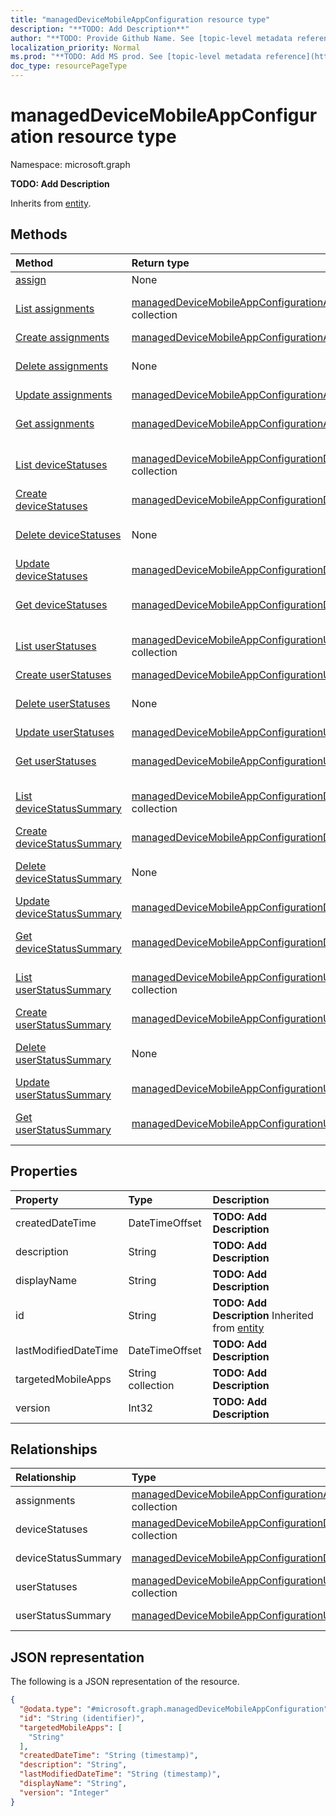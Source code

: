 ```yaml
---
title: "managedDeviceMobileAppConfiguration resource type"
description: "**TODO: Add Description**"
author: "**TODO: Provide Github Name. See [topic-level metadata reference](https://msgo.azurewebsites.net/add/document/guidelines/metadata.html#topic-level-metadata)**"
localization_priority: Normal
ms.prod: "**TODO: Add MS prod. See [topic-level metadata reference](https://msgo.azurewebsites.net/add/document/guidelines/metadata.html#topic-level-metadata)**"
doc_type: resourcePageType
---
```


# managedDeviceMobileAppConfiguration resource type


Namespace: microsoft.graph

**TODO: Add Description**


Inherits from [entity](../resources/entity.md).

## Methods
|Method|Return type|Description|
|:---|:---|:---|
|[assign](../api/intune-manageddevicemobileappconfiguration-assign.md)|None|**TODO: Add Description**|
|[List assignments](../api/intune-manageddevicemobileappconfiguration-list-assignments.md)|[managedDeviceMobileAppConfigurationAssignment](../resources/intune-manageddevicemobileappconfigurationassignment.md) collection|Get the managedDeviceMobileAppConfigurationAssignments from the assignments navigation property.|
|[Create assignments](../api/intune-manageddevicemobileappconfiguration-post-assignments.md)|[managedDeviceMobileAppConfigurationAssignment](../resources/intune-manageddevicemobileappconfigurationassignment.md)|Create a new assignments object.|
|[Delete assignments](../api/intune-manageddevicemobileappconfiguration-delete-assignments.md)|None|Delete a [managedDeviceMobileAppConfigurationAssignment](../resources/intune-manageddevicemobileappconfigurationassignment.md) object.|
|[Update assignments](../api/intune-manageddevicemobileappconfiguration-update-assignments.md)|[managedDeviceMobileAppConfigurationAssignment](../resources/intune-manageddevicemobileappconfigurationassignment.md)|Update the properties of an assignments object.|
|[Get assignments](../api/intune-manageddevicemobileappconfiguration-get-manageddevicemobileappconfigurationassignment.md)|[managedDeviceMobileAppConfigurationAssignment](../resources/intune-manageddevicemobileappconfigurationassignment.md)|Read the properties and relationships of a [managedDeviceMobileAppConfigurationAssignment](../resources/intune-manageddevicemobileappconfigurationassignment.md) object.|
|[List deviceStatuses](../api/intune-manageddevicemobileappconfiguration-list-devicestatuses.md)|[managedDeviceMobileAppConfigurationDeviceStatus](../resources/intune-manageddevicemobileappconfigurationdevicestatus.md) collection|Get the managedDeviceMobileAppConfigurationDeviceStatus from the deviceStatuses navigation property.|
|[Create deviceStatuses](../api/intune-manageddevicemobileappconfiguration-post-devicestatuses.md)|[managedDeviceMobileAppConfigurationDeviceStatus](../resources/intune-manageddevicemobileappconfigurationdevicestatus.md)|Create a new deviceStatuses object.|
|[Delete deviceStatuses](../api/intune-manageddevicemobileappconfiguration-delete-devicestatuses.md)|None|Delete a [managedDeviceMobileAppConfigurationDeviceStatus](../resources/intune-manageddevicemobileappconfigurationdevicestatus.md) object.|
|[Update deviceStatuses](../api/intune-manageddevicemobileappconfiguration-update-devicestatuses.md)|[managedDeviceMobileAppConfigurationDeviceStatus](../resources/intune-manageddevicemobileappconfigurationdevicestatus.md)|Update the properties of a deviceStatuses object.|
|[Get deviceStatuses](../api/intune-manageddevicemobileappconfiguration-get-manageddevicemobileappconfigurationdevicestatus.md)|[managedDeviceMobileAppConfigurationDeviceStatus](../resources/intune-manageddevicemobileappconfigurationdevicestatus.md)|Read the properties and relationships of a [managedDeviceMobileAppConfigurationDeviceStatus](../resources/intune-manageddevicemobileappconfigurationdevicestatus.md) object.|
|[List userStatuses](../api/intune-manageddevicemobileappconfiguration-list-userstatuses.md)|[managedDeviceMobileAppConfigurationUserStatus](../resources/intune-manageddevicemobileappconfigurationuserstatus.md) collection|Get the managedDeviceMobileAppConfigurationUserStatus from the userStatuses navigation property.|
|[Create userStatuses](../api/intune-manageddevicemobileappconfiguration-post-userstatuses.md)|[managedDeviceMobileAppConfigurationUserStatus](../resources/intune-manageddevicemobileappconfigurationuserstatus.md)|Create a new userStatuses object.|
|[Delete userStatuses](../api/intune-manageddevicemobileappconfiguration-delete-userstatuses.md)|None|Delete a [managedDeviceMobileAppConfigurationUserStatus](../resources/intune-manageddevicemobileappconfigurationuserstatus.md) object.|
|[Update userStatuses](../api/intune-manageddevicemobileappconfiguration-update-userstatuses.md)|[managedDeviceMobileAppConfigurationUserStatus](../resources/intune-manageddevicemobileappconfigurationuserstatus.md)|Update the properties of a userStatuses object.|
|[Get userStatuses](../api/intune-manageddevicemobileappconfiguration-get-manageddevicemobileappconfigurationuserstatus.md)|[managedDeviceMobileAppConfigurationUserStatus](../resources/intune-manageddevicemobileappconfigurationuserstatus.md)|Read the properties and relationships of a [managedDeviceMobileAppConfigurationUserStatus](../resources/intune-manageddevicemobileappconfigurationuserstatus.md) object.|
|[List deviceStatusSummary](../api/intune-manageddevicemobileappconfiguration-list-devicestatussummary.md)|[managedDeviceMobileAppConfigurationDeviceSummary](../resources/intune-manageddevicemobileappconfigurationdevicesummary.md) collection|Get the managedDeviceMobileAppConfigurationDeviceSummaries from the deviceStatusSummary navigation property.|
|[Create deviceStatusSummary](../api/intune-manageddevicemobileappconfiguration-post-devicestatussummary.md)|[managedDeviceMobileAppConfigurationDeviceSummary](../resources/intune-manageddevicemobileappconfigurationdevicesummary.md)|Create a new deviceStatusSummary object.|
|[Delete deviceStatusSummary](../api/intune-manageddevicemobileappconfiguration-delete-devicestatussummary.md)|None|Delete a [managedDeviceMobileAppConfigurationDeviceSummary](../resources/intune-manageddevicemobileappconfigurationdevicesummary.md) object.|
|[Update deviceStatusSummary](../api/intune-manageddevicemobileappconfiguration-update-devicestatussummary.md)|[managedDeviceMobileAppConfigurationDeviceSummary](../resources/intune-manageddevicemobileappconfigurationdevicesummary.md)|Update the properties of a deviceStatusSummary object.|
|[Get deviceStatusSummary](../api/intune-manageddevicemobileappconfiguration-get-manageddevicemobileappconfigurationdevicesummary.md)|[managedDeviceMobileAppConfigurationDeviceSummary](../resources/intune-manageddevicemobileappconfigurationdevicesummary.md)|Read the properties and relationships of a [managedDeviceMobileAppConfigurationDeviceSummary](../resources/intune-manageddevicemobileappconfigurationdevicesummary.md) object.|
|[List userStatusSummary](../api/intune-manageddevicemobileappconfiguration-list-userstatussummary.md)|[managedDeviceMobileAppConfigurationUserSummary](../resources/intune-manageddevicemobileappconfigurationusersummary.md) collection|Get the managedDeviceMobileAppConfigurationUserSummaries from the userStatusSummary navigation property.|
|[Create userStatusSummary](../api/intune-manageddevicemobileappconfiguration-post-userstatussummary.md)|[managedDeviceMobileAppConfigurationUserSummary](../resources/intune-manageddevicemobileappconfigurationusersummary.md)|Create a new userStatusSummary object.|
|[Delete userStatusSummary](../api/intune-manageddevicemobileappconfiguration-delete-userstatussummary.md)|None|Delete a [managedDeviceMobileAppConfigurationUserSummary](../resources/intune-manageddevicemobileappconfigurationusersummary.md) object.|
|[Update userStatusSummary](../api/intune-manageddevicemobileappconfiguration-update-userstatussummary.md)|[managedDeviceMobileAppConfigurationUserSummary](../resources/intune-manageddevicemobileappconfigurationusersummary.md)|Update the properties of a userStatusSummary object.|
|[Get userStatusSummary](../api/intune-manageddevicemobileappconfiguration-get-manageddevicemobileappconfigurationusersummary.md)|[managedDeviceMobileAppConfigurationUserSummary](../resources/intune-manageddevicemobileappconfigurationusersummary.md)|Read the properties and relationships of a [managedDeviceMobileAppConfigurationUserSummary](../resources/intune-manageddevicemobileappconfigurationusersummary.md) object.|

## Properties
|Property|Type|Description|
|:---|:---|:---|
|createdDateTime|DateTimeOffset|**TODO: Add Description**|
|description|String|**TODO: Add Description**|
|displayName|String|**TODO: Add Description**|
|id|String|**TODO: Add Description** Inherited from [entity](../resources/entity.md)|
|lastModifiedDateTime|DateTimeOffset|**TODO: Add Description**|
|targetedMobileApps|String collection|**TODO: Add Description**|
|version|Int32|**TODO: Add Description**|

## Relationships
|Relationship|Type|Description|
|:---|:---|:---|
|assignments|[managedDeviceMobileAppConfigurationAssignment](../resources/intune-manageddevicemobileappconfigurationassignment.md) collection|**TODO: Add Description**|
|deviceStatuses|[managedDeviceMobileAppConfigurationDeviceStatus](../resources/intune-manageddevicemobileappconfigurationdevicestatus.md) collection|**TODO: Add Description**|
|deviceStatusSummary|[managedDeviceMobileAppConfigurationDeviceSummary](../resources/intune-manageddevicemobileappconfigurationdevicesummary.md)|**TODO: Add Description**|
|userStatuses|[managedDeviceMobileAppConfigurationUserStatus](../resources/intune-manageddevicemobileappconfigurationuserstatus.md) collection|**TODO: Add Description**|
|userStatusSummary|[managedDeviceMobileAppConfigurationUserSummary](../resources/intune-manageddevicemobileappconfigurationusersummary.md)|**TODO: Add Description**|

## JSON representation
The following is a JSON representation of the resource.
<!-- {
  "blockType": "resource",
  "keyProperty": "id",
  "@odata.type": "microsoft.graph.managedDeviceMobileAppConfiguration",
  "baseType": "microsoft.graph.entity",
  "openType": false
}
-->
``` json
{
  "@odata.type": "#microsoft.graph.managedDeviceMobileAppConfiguration",
  "id": "String (identifier)",
  "targetedMobileApps": [
    "String"
  ],
  "createdDateTime": "String (timestamp)",
  "description": "String",
  "lastModifiedDateTime": "String (timestamp)",
  "displayName": "String",
  "version": "Integer"
}
```

